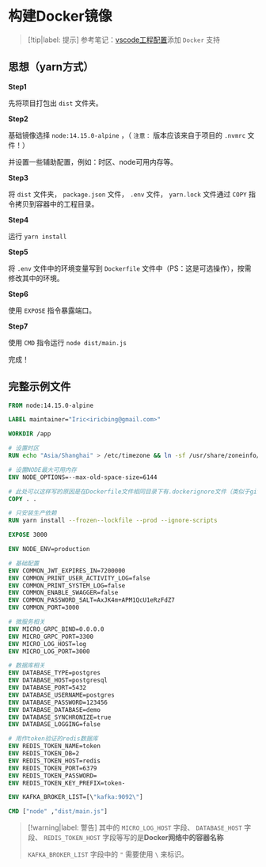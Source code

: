 # 构建Docker镜像

> [!tip|label: 提示]
> 参考笔记：[vscode工程配置](../配置篇/vscode工程配置.md)添加 `Docker` 支持

## 思想（yarn方式）

**Step1**

先将项目打包出 `dist` 文件夹。

**Step2**

基础镜像选择 `node:14.15.0-alpine` ，（ `注意：` 版本应该来自于项目的 `.nvmrc` 文件！）

并设置一些辅助配置，例如：时区、node可用内存等。

**Step3**

将 `dist` 文件夹， `package.json` 文件， `.env` 文件， `yarn.lock` 文件通过 `COPY` 指令拷贝到容器中的工程目录。

**Step4**

运行 `yarn install`

**Step5**

将 `.env` 文件中的环境变量写到 `Dockerfile` 文件中（PS：这是可选操作），按需修改其中的环境。

**Step6**

使用 `EXPOSE` 指令暴露端口。

**Step7**

使用 `CMD` 指令运行 `node dist/main.js`

完成！

## 完整示例文件

```Dockerfile
FROM node:14.15.0-alpine

LABEL maintainer="Iric<iricbing@gmail.com>"

WORKDIR /app

# 设置时区
RUN echo "Asia/Shanghai" > /etc/timezone && ln -sf /usr/share/zoneinfo/Asia/Shanghai /etc/localtime 

# 设置NODE最大可用内存
ENV NODE_OPTIONS=--max-old-space-size=6144

# 此处可以这样写的原因是在Dockerfile文件相同目录下有.dockerignore文件（类似于git提交时的.gitignore文件）
COPY . .    

# 只安装生产依赖
RUN yarn install --frozen--lockfile --prod --ignore-scripts

EXPOSE 3000

ENV NODE_ENV=production

# 基础配置
ENV COMMON_JWT_EXPIRES_IN=7200000
ENV COMMON_PRINT_USER_ACTIVITY_LOG=false
ENV COMMON_PRINT_SYSTEM_LOG=false
ENV COMMON_ENABLE_SWAGGER=false
ENV COMMON_PASSWORD_SALT=AxJK4m+APM1QcU1eRzFdZ7
ENV COMMON_PORT=3000

# 微服务相关
ENV MICRO_GRPC_BIND=0.0.0.0
ENV MICRO_GRPC_PORT=3300
ENV MICRO_LOG_HOST=log    
ENV MICRO_LOG_PORT=3000

# 数据库相关
ENV DATABASE_TYPE=postgres
ENV DATABASE_HOST=postgresql
ENV DATABASE_PORT=5432
ENV DATABASE_USERNAME=postgres
ENV DATABASE_PASSWORD=123456
ENV DATABASE_DATABASE=demo
ENV DATABASE_SYNCHRONIZE=true
ENV DATABASE_LOGGING=false

# 用作token验证的redis数据库
ENV REDIS_TOKEN_NAME=token
ENV REDIS_TOKEN_DB=2
ENV REDIS_TOKEN_HOST=redis
ENV REDIS_TOKEN_PORT=6379
ENV REDIS_TOKEN_PASSWORD=
ENV REDIS_TOKEN_KEY_PREFIX=token-

ENV KAFKA_BROKER_LIST=[\"kafka:9092\"]

CMD ["node" ,"dist/main.js"]
```

> [!warning|label: 警告]
> 其中的 `MICRO_LOG_HOST` 字段、 `DATABASE_HOST` 字段、 `REDIS_TOKEN_HOST` 字段等写的是**Docker网络中的容器名称**
>  
> `KAFKA_BROKER_LIST` 字段中的 `"` 需要使用 `\` 来标识。
